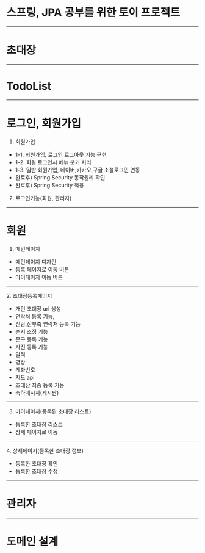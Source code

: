 # 스프링, JPA 공부를 위한 토이 프로젝트
 <hr>

# 초대장
<hr>

# TodoList


<hr>

# 로그인, 회원가입

1. 회원가입
- 1-1. 회원가입, 로그인 로그아웃 기능 구현
- 1-2. 회원 로그인시 메뉴 분기 처리
- 1-3. 일반 회원가입, 네이버,카카오,구글 소셜로그인 연동
- 완료후) Spring Security 동작원리 확인 
- 완료후) Spring Security 적용

2. 로그인기능(회원, 관리자)


<hr>

# 회원

1. 메인페이지

- 메인페이지 디자인
- 등록 페이지로 이동 버튼
- 마이페이지 이동 버튼

<hr>  
  2. 초대장등록페이지

- 개인 초대장 url 생성
- 연락처 등록 기능, 
- 신랑,신부측 연락처 등록 기능
- 순서 조정 기능
- 문구 등록 기능
- 사진 등록 기능
- 달력
- 영상
- 계좌번호
- 지도 api
- 초대장 최종 등록 기능
- 축하메시지(게시판)

<hr>

3. 마이페이지(등록된 초대장 리스트)

- 등록한 초대장 리스트
- 상세 페이지로 이동
<hr>
  4. 상세페이지(등록한 초대장 정보)

- 등록한 초대장 확인
- 등록한 초대장 수정

<hr>

# 관리자

<hr>



# 도메인 설계


